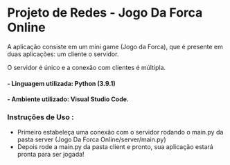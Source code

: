 # Projeto de Redes - Jogo Da Forca Online

A aplicação consiste em um mini game (Jogo da Forca), que é presente em duas aplicações:
um cliente o servidor.

O servidor é único e a conexão com clientes é múltipla.

#### - Linguagem utilizada: Python (3.9.1)

#### - Ambiente utilizado: Visual Studio Code.


### Instruções de Uso :
- Primeiro estabeleça uma conexão com o servidor rodando o main.py da pasta server (Jogo Da Forca Online/server/main.py)
- Depois rode a main.py da pasta client e pronto, sua aplicação estará pronta para ser jogada!


